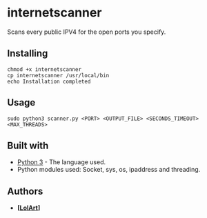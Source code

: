 # internetscanner
Scans every public IPV4 for the open ports you specify.

## Installing
```
chmod +x internetscanner
cp internetscanner /usr/local/bin
echo Installation completed
```

## Usage
```
sudo python3 scanner.py <PORT> <OUTPUT_FILE> <SECONDS_TIMEOUT> <MAX_THREADS>
```

## Built with
* [Python 3](https://www.python.org/downloads/) - The language used.
* Python modules used: Socket, sys, os, ipaddress and threading.

## Authors
* **[[LolArt](https://github.com/LilArt)]**
